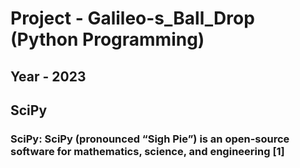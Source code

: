 # Project - Galileo-s_Ball_Drop (Python Programming)

## Year - 2023

## SciPy

### SciPy: SciPy (pronounced “Sigh Pie”) is an open-source software for mathematics, science, and engineering [1]
